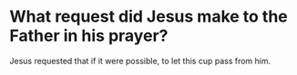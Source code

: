 # What request did Jesus make to the Father in his prayer?

Jesus requested that if it were possible, to let this cup pass from him.
